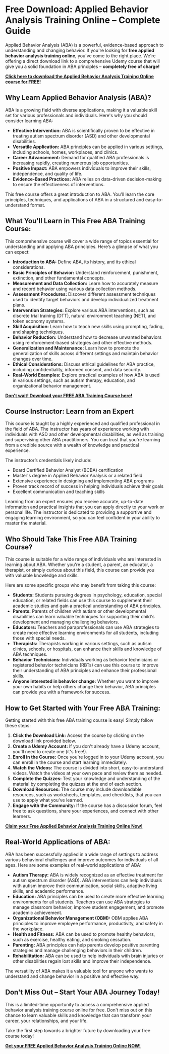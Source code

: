 # Free Download: Applied Behavior Analysis Training Online – Complete Guide

Applied Behavior Analysis (ABA) is a powerful, evidence-based approach to understanding and changing behavior. If you're looking for **free applied behavior analysis training online**, you've come to the right place. We're offering a direct download link to a comprehensive Udemy course that will give you a solid foundation in ABA principles – **completely free of charge!**

[**Click here to download the Applied Behavior Analysis Training Online course for FREE!**](https://udemywork.com/applied-behavior-analysis-training-online)

## Why Learn Applied Behavior Analysis (ABA)?

ABA is a growing field with diverse applications, making it a valuable skill set for various professionals and individuals. Here's why you should consider learning ABA:

*   **Effective Intervention:** ABA is scientifically proven to be effective in treating autism spectrum disorder (ASD) and other developmental disabilities.
*   **Versatile Application:** ABA principles can be applied in various settings, including schools, homes, workplaces, and clinics.
*   **Career Advancement:** Demand for qualified ABA professionals is increasing rapidly, creating numerous job opportunities.
*   **Positive Impact:** ABA empowers individuals to improve their skills, independence, and quality of life.
*   **Evidence-Based Practices:** ABA relies on data-driven decision-making to ensure the effectiveness of interventions.

This free course offers a great introduction to ABA. You'll learn the core principles, techniques, and applications of ABA in a structured and easy-to-understand format.

## What You'll Learn in This Free ABA Training Course:

This comprehensive course will cover a wide range of topics essential for understanding and applying ABA principles. Here’s a glimpse of what you can expect:

*   **Introduction to ABA:** Define ABA, its history, and its ethical considerations.
*   **Basic Principles of Behavior:** Understand reinforcement, punishment, extinction, and other fundamental concepts.
*   **Measurement and Data Collection:** Learn how to accurately measure and record behavior using various data collection methods.
*   **Assessment Procedures:** Discover different assessment techniques used to identify target behaviors and develop individualized treatment plans.
*   **Intervention Strategies:** Explore various ABA interventions, such as discrete trial training (DTT), natural environment teaching (NET), and token economy systems.
*   **Skill Acquisition:** Learn how to teach new skills using prompting, fading, and shaping techniques.
*   **Behavior Reduction:** Understand how to decrease unwanted behaviors using reinforcement-based strategies and other effective methods.
*   **Generalization and Maintenance:** Learn how to promote the generalization of skills across different settings and maintain behavior changes over time.
*   **Ethical Considerations:** Discuss ethical guidelines for ABA practice, including confidentiality, informed consent, and data security.
*   **Real-World Examples:** Explore practical examples of how ABA is used in various settings, such as autism therapy, education, and organizational behavior management.

[**Don't wait! Download your FREE ABA Training Course here!**](https://udemywork.com/applied-behavior-analysis-training-online)

## Course Instructor: Learn from an Expert

This course is taught by a highly experienced and qualified professional in the field of ABA. The instructor has years of experience working with individuals with ASD and other developmental disabilities, as well as training and supervising other ABA practitioners. You can trust that you're learning from a credible source with a wealth of knowledge and practical experience.

The instructor’s credentials likely include:

*   Board Certified Behavior Analyst (BCBA) certification
*   Master's degree in Applied Behavior Analysis or a related field
*   Extensive experience in designing and implementing ABA programs
*   Proven track record of success in helping individuals achieve their goals
*   Excellent communication and teaching skills

Learning from an expert ensures you receive accurate, up-to-date information and practical insights that you can apply directly to your work or personal life. The instructor is dedicated to providing a supportive and engaging learning environment, so you can feel confident in your ability to master the material.

## Who Should Take This Free ABA Training Course?

This course is suitable for a wide range of individuals who are interested in learning about ABA. Whether you're a student, a parent, an educator, a therapist, or simply curious about this field, this course can provide you with valuable knowledge and skills.

Here are some specific groups who may benefit from taking this course:

*   **Students:** Students pursuing degrees in psychology, education, special education, or related fields can use this course to supplement their academic studies and gain a practical understanding of ABA principles.
*   **Parents:** Parents of children with autism or other developmental disabilities can learn valuable techniques for supporting their child's development and managing challenging behaviors.
*   **Educators:** Teachers and paraprofessionals can use ABA strategies to create more effective learning environments for all students, including those with special needs.
*   **Therapists:** Therapists working in various settings, such as autism clinics, schools, or hospitals, can enhance their skills and knowledge of ABA techniques.
*   **Behavior Technicians:** Individuals working as behavior technicians or registered behavior technicians (RBTs) can use this course to improve their understanding of ABA principles and enhance their professional skills.
*   **Anyone interested in behavior change:** Whether you want to improve your own habits or help others change their behavior, ABA principles can provide you with a framework for success.

## How to Get Started with Your Free ABA Training:

Getting started with this free ABA training course is easy! Simply follow these steps:

1.  **Click the Download Link:** Access the course by clicking on the download link provided below.
2.  **Create a Udemy Account:** If you don't already have a Udemy account, you'll need to create one (it's free!).
3.  **Enroll in the Course:** Once you're logged in to your Udemy account, you can enroll in the course and start learning immediately.
4.  **Watch the Videos:** The course is divided into short, easy-to-understand videos. Watch the videos at your own pace and review them as needed.
5.  **Complete the Quizzes:** Test your knowledge and understanding of the material by completing the quizzes at the end of each section.
6.  **Download Resources:** The course may include downloadable resources, such as worksheets, templates, and checklists, that you can use to apply what you've learned.
7.  **Engage with the Community:** If the course has a discussion forum, feel free to ask questions, share your experiences, and connect with other learners.

[**Claim your Free Applied Behavior Analysis Training Online Now!**](https://udemywork.com/applied-behavior-analysis-training-online)

## Real-World Applications of ABA:

ABA has been successfully applied in a wide range of settings to address various behavioral challenges and improve outcomes for individuals of all ages. Here are some examples of real-world applications of ABA:

*   **Autism Therapy:** ABA is widely recognized as an effective treatment for autism spectrum disorder (ASD). ABA interventions can help individuals with autism improve their communication, social skills, adaptive living skills, and academic performance.
*   **Education:** ABA principles can be used to create more effective learning environments for all students. Teachers can use ABA strategies to manage classroom behavior, improve student engagement, and promote academic achievement.
*   **Organizational Behavior Management (OBM):** OBM applies ABA principles to improve employee performance, productivity, and safety in the workplace.
*   **Health and Fitness:** ABA can be used to promote healthy behaviors, such as exercise, healthy eating, and smoking cessation.
*   **Parenting:** ABA principles can help parents develop positive parenting strategies and manage challenging behaviors in their children.
*   **Rehabilitation:** ABA can be used to help individuals with brain injuries or other disabilities regain lost skills and improve their independence.

The versatility of ABA makes it a valuable tool for anyone who wants to understand and change behavior in a positive and effective way.

## Don't Miss Out – Start Your ABA Journey Today!

This is a limited-time opportunity to access a comprehensive applied behavior analysis training course online for free. Don't miss out on this chance to learn valuable skills and knowledge that can transform your career, your relationships, and your life.

Take the first step towards a brighter future by downloading your free course today!

[**Get your FREE Applied Behavior Analysis Training Online NOW!**](https://udemywork.com/applied-behavior-analysis-training-online)
